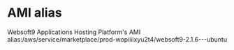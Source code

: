 # AMI alias
Websoft9 Applications Hosting Platform's AMI alias:/aws/service/marketplace/prod-wopiiiixyu2t4/websoft9-2.1.6---ubuntu